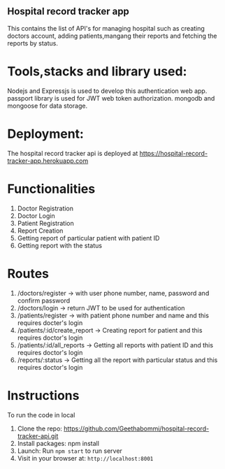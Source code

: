 ## Hospital record tracker app

This contains the list of API's for managing hospital such as creating doctors account, adding patients,mangang their reports and fetching the reports by status.

# Tools,stacks and library used:

Nodejs and Expressjs is used to develop this authentication web app.
passport library is used for JWT web token authorization.
mongodb and mongoose for data storage.

# Deployment:

The hospital record tracker api is deployed at https://hospital-record-tracker-app.herokuapp.com

# Functionalities

1. Doctor Registration
2. Doctor Login
3. Patient Registration
4. Report Creation
5. Getting report of particular patient with patient ID
6. Getting report with the status

# Routes

1. /doctors/register -> with user phone number, name, password and confirm password
2. /doctors/login -> return JWT to be used for authentication
3. /patients/register -> with patient phone number and name and this requires docter's login
4. /patients/:id/create_report -> Creating report for patient and this requires doctor's login
5. /patients/:id/all_reports -> Getting all reports with patient ID and this requires doctor's login
6. /reports/:status -> Getting all the report with particular status and this requires doctor's login

# Instructions

To run the code in local

1. Clone the repo: https://github.com/Geethabommi/hospital-record-tracker-api.git
2. Install packages: npm install
3. Launch: Run `npm start` to run server
4. Visit in your browser at: `http://localhost:8001`
